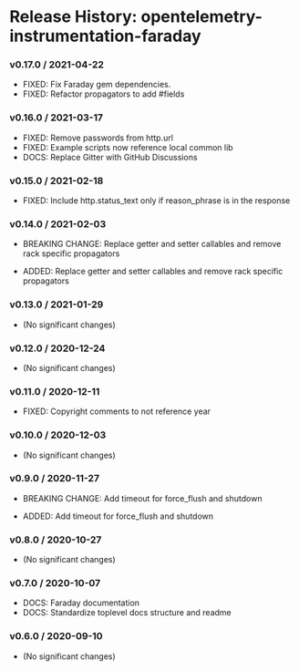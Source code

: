 # Release History: opentelemetry-instrumentation-faraday

### v0.17.0 / 2021-04-22

* FIXED: Fix Faraday gem dependencies. 
* FIXED: Refactor propagators to add #fields 

### v0.16.0 / 2021-03-17

* FIXED: Remove passwords from http.url 
* FIXED: Example scripts now reference local common lib 
* DOCS: Replace Gitter with GitHub Discussions 

### v0.15.0 / 2021-02-18

* FIXED: Include http.status_text only if reason_phrase is in the response 

### v0.14.0 / 2021-02-03

* BREAKING CHANGE: Replace getter and setter callables and remove rack specific propagators 

* ADDED: Replace getter and setter callables and remove rack specific propagators 

### v0.13.0 / 2021-01-29

* (No significant changes)

### v0.12.0 / 2020-12-24

* (No significant changes)

### v0.11.0 / 2020-12-11

* FIXED: Copyright comments to not reference year 

### v0.10.0 / 2020-12-03

* (No significant changes)

### v0.9.0 / 2020-11-27

* BREAKING CHANGE: Add timeout for force_flush and shutdown 

* ADDED: Add timeout for force_flush and shutdown 

### v0.8.0 / 2020-10-27

* (No significant changes)

### v0.7.0 / 2020-10-07

* DOCS: Faraday documentation 
* DOCS: Standardize toplevel docs structure and readme 

### v0.6.0 / 2020-09-10

* (No significant changes)
